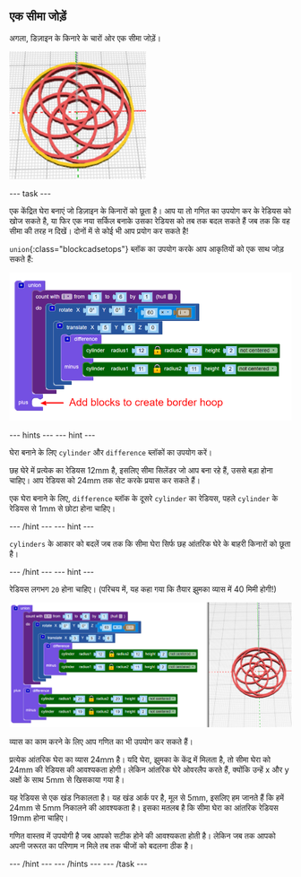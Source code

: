 ## एक सीमा जोड़ें

अगला, डिज़ाइन के किनारे के चारों ओर एक सीमा जोड़ें।

![स्क्रीनशॉट](images/pendant-border-show.png)

--- task ---

एक केंद्रित घेरा बनाएं जो डिज़ाइन के किनारों को छूता है। आप या तो गणित का उपयोग कर के रेडियस को खोज सकते है, या फिर एक नया सर्किल बनाके उसका रेडियस को तब तक बदल सकते हैं जब तक कि वह सीमा की तरह न दिखें। दोनों में से कोई भी आप प्रयोग कर सकते है!

`union`{:class="blockcadsetops"} ब्लॉक का उपयोग करके आप आकृतियों को एक साथ जोड़ सकते हैं:

![स्क्रीनशॉट](images/pendant-union.png)

--- hints --- --- hint ---

घेरा बनाने के लिए `cylinder` और `difference` ब्लॉकों का उपयोग करें।

छह घेरे में प्रत्येक का रेडियस 12mm है, इसलिए सीमा सिलेंडर जो आप बना रहे हैं, उससे बड़ा होना चाहिए। आप रेडियस को 24mm तक सेट करके प्रयास कर सकते हैं।

एक घेरा बनाने के लिए, `difference` ब्लॉक के दूसरे `cylinder` का रेडियस, पहले `cylinder` के रेडियस से 1mm से छोटा होना चाहिए।

--- /hint --- --- hint ---

`cylinders` के आकार को बदलें जब तक कि सीमा घेरा सिर्फ छह आंतरिक घेरे के बाहरी किनारों को छूता है।

--- /hint --- --- hint ---

रेडियस लगभग `20` होना चाहिए। (परिचय में, यह कहा गया कि तैयार झुमका व्यास में 40 मिमी होगी!)

![स्क्रीनशॉट](images/pendant-border.png)

व्यास का काम करने के लिए आप गणित का भी उपयोग कर सकते हैं।

प्रत्येक आंतरिक घेरा का व्यास 24mm है। यदि घेरा, झुमका के केंद्र में मिलता है, तो सीमा घेरा को 24mm की रेडियस की आवश्यकता होगी। लेकिन आंतरिक घेरे ओवरलैप करते हैं, क्योंकि उन्हें x और y अक्षों के साथ 5mm से खिसकाया गया है।

यह रेडियस से एक खंड निकालता है। यह खंड आर्क पर है, मूल से 5mm, इसलिए हम जानते हैं कि हमें 24mm से 5mm निकालने की आवश्यकता है। इसका मतलब है कि सीमा घेरा का आंतरिक रेडियस 19mm होना चाहिए।

गणित वास्तव में उपयोगी है जब आपको सटीक होने की आवश्यकता होती है। लेकिन जब तक आपको अपनी जरूरत का परिणाम न मिले तब तक चीजों को बदलना ठीक है।

--- /hint --- --- /hints --- --- /task ---
